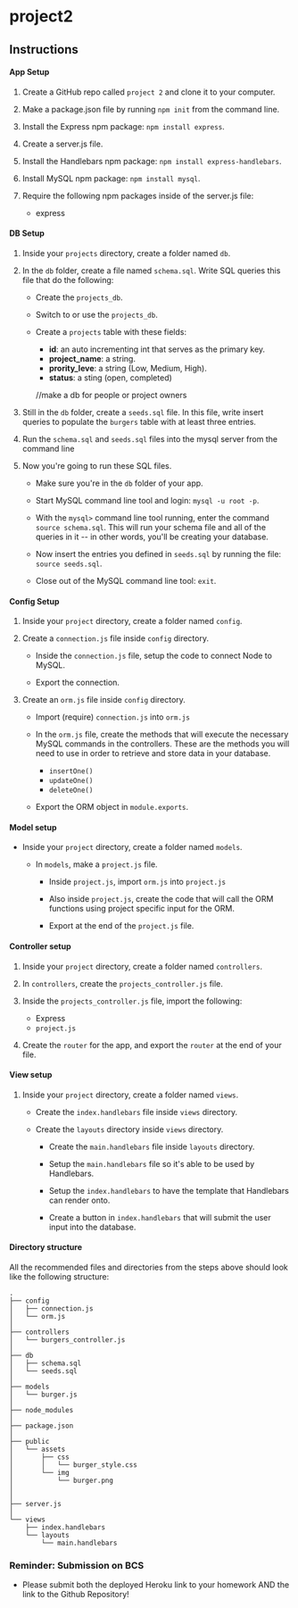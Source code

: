 # project2

## Instructions

#### App Setup

1. Create a GitHub repo called `project 2` and clone it to your computer.

2. Make a package.json file by running `npm init` from the command line.

3. Install the Express npm package: `npm install express`.

4. Create a server.js file.

5. Install the Handlebars npm package: `npm install express-handlebars`.

6. Install MySQL npm package: `npm install mysql`.

7. Require the following npm packages inside of the server.js file:
   * express

#### DB Setup

1. Inside your `projects` directory, create a folder named `db`.

2. In the `db` folder, create a file named `schema.sql`. Write SQL queries this file that do the following:

   * Create the `projects_db`.
   * Switch to or use the `projects_db`.
   * Create a `projects` table with these fields:
     * **id**: an auto incrementing int that serves as the primary key.
     * **project_name**: a string.
     * **prority_leve**: a string (Low, Medium, High).
     * **status**: a sting (open, completed)

     //make a db for people or project owners

3. Still in the `db` folder, create a `seeds.sql` file. In this file, write insert queries to populate the `burgers` table with at least three entries.

4. Run the `schema.sql` and `seeds.sql` files into the mysql server from the command line

5. Now you're going to run these SQL files.

   * Make sure you're in the `db` folder of your app.

   * Start MySQL command line tool and login: `mysql -u root -p`.

   * With the `mysql>` command line tool running, enter the command `source schema.sql`. This will run your schema file and all of the queries in it -- in other words, you'll be creating your database.

   * Now insert the entries you defined in `seeds.sql` by running the file: `source seeds.sql`.

   * Close out of the MySQL command line tool: `exit`.

#### Config Setup

1. Inside your `project` directory, create a folder named `config`.

2. Create a `connection.js` file inside `config` directory.

   * Inside the `connection.js` file, setup the code to connect Node to MySQL.

   * Export the connection.

3. Create an `orm.js` file inside `config` directory.

   * Import (require) `connection.js` into `orm.js`

   * In the `orm.js` file, create the methods that will execute the necessary MySQL commands in the controllers. These are the methods you will need to use in order to retrieve and store data in your database.

     * `insertOne()`
     * `updateOne()`
     * `deleteOne()`

   * Export the ORM object in `module.exports`.

#### Model setup

* Inside your `project` directory, create a folder named `models`.

  * In `models`, make a `project.js` file.

    * Inside `project.js`, import `orm.js` into `project.js`

    * Also inside `project.js`, create the code that will call the ORM functions using project specific input for the ORM.

    * Export at the end of the `project.js` file.

#### Controller setup

1. Inside your `project` directory, create a folder named `controllers`.

2. In `controllers`, create the `projects_controller.js` file.

3. Inside the `projects_controller.js` file, import the following:

   * Express
   * `project.js`

4. Create the `router` for the app, and export the `router` at the end of your file.

#### View setup

1. Inside your `project` directory, create a folder named `views`.

   * Create the `index.handlebars` file inside `views` directory.

   * Create the `layouts` directory inside `views` directory.

     * Create the `main.handlebars` file inside `layouts` directory.

     * Setup the `main.handlebars` file so it's able to be used by Handlebars.

     * Setup the `index.handlebars` to have the template that Handlebars can render onto.

     * Create a button in `index.handlebars` that will submit the user input into the database.

#### Directory structure

All the recommended files and directories from the steps above should look like the following structure:

```
.
├── config
│   ├── connection.js
│   └── orm.js
│ 
├── controllers
│   └── burgers_controller.js
│
├── db
│   ├── schema.sql
│   └── seeds.sql
│
├── models
│   └── burger.js
│ 
├── node_modules
│ 
├── package.json
│
├── public
│   └── assets
│       ├── css
│       │   └── burger_style.css
│       └── img
│           └── burger.png
│   
│
├── server.js
│
└── views
    ├── index.handlebars
    └── layouts
        └── main.handlebars
```

### Reminder: Submission on BCS

* Please submit both the deployed Heroku link to your homework AND the link to the Github Repository!
